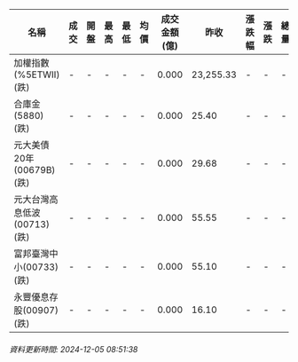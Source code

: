 | 名稱 | 成交 | 開盤 | 最高 | 最低 | 均價 | 成交金額(億) | 昨收 | 漲跌幅 | 漲跌 | 總量 | 昨量 | 振幅 |
| -------- | -------- | -------- | -------- |-------- | -------- | -------- |-------- |-------- |-------- | -------- | -------- |-------- |
|加權指數(%5ETWII) (跌)|-|-|-|-|-|0.000|23,255.33|-|-|-|-|0.00%|
|合庫金(5880) (跌)|-|-|-|-|-|0.000|25.40|-|-|-|-|0.00%|
|元大美債20年(00679B) (跌)|-|-|-|-|-|0.000|29.68|-|-|-|-|0.00%|
|元大台灣高息低波(00713) (跌)|-|-|-|-|-|0.000|55.55|-|-|-|-|0.00%|
|富邦臺灣中小(00733) (跌)|-|-|-|-|-|0.000|55.10|-|-|-|-|0.00%|
|永豐優息存股(00907) (跌)|-|-|-|-|-|0.000|16.10|-|-|-|-|0.00%|
###### 資料更新時間: 2024-12-05 08:51:38